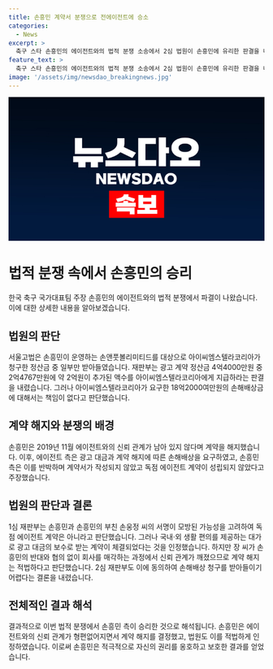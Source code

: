 ```yaml
---
title: 손흥민 계약서 분쟁으로 전에이전트에 승소
categories:
  - News
excerpt: >
  축구 스타 손흥민의 에이전트와의 법적 분쟁 소송에서 2심 법원이 손흥민에 유리한 판결을 내렸다. 손흥민이 상대로 낸 정산금 등 청구 소송에서 법원은 광고 계약 정산금 4억4000만원 중 2억원을 인정했지만, 손해배상금 18억2000만원에 대해서는 책임이 없다고 판단했다. 이로써 손흥민 측이 이번 분쟁에서 승리한 것으로 보인다. 이번 분쟁은 손흥민과 에이전트 간의 신뢰 문제가 중심에 있으며, 법원은 계약 해지를 적법하게 인정했다.
feature_text: >
  축구 스타 손흥민의 에이전트와의 법적 분쟁 소송에서 2심 법원이 손흥민에 유리한 판결을 내렸다. 손흥민이 상대로 낸 정산금 등 청구 소송에서 법원은 광고 계약 정산금 4억4000만원 중 2억원을 인정했지만, 손해배상금 18억2000만원에 대해서는 책임이 없다고 판단했다. 이로써 손흥민 측이 이번 분쟁에서 승리한 것으로 보인다. 이번 분쟁은 손흥민과 에이전트 간의 신뢰 문제가 중심에 있으며, 법원은 계약 해지를 적법하게 인정했다.
image: '/assets/img/newsdao_breakingnews.jpg'
---
```


<p><img src="/assets/img/newsdao_breakingnews.jpg" alt="firstkoreanews 속보" /></p>

<h1>법적 분쟁 속에서 손흥민의 승리</h1>

<p data-ke-size="size16">한국 축구 국가대표팀 주장 손흥민의 에이전트와의 법적 분쟁에서 파결이 나왔습니다. 이에 대한 상세한 내용을 알아보겠습니다. </p>

<h2><b>법원의 판단</b></h2>

<p data-ke-size="size16">서울고법은 손흥민이 운영하는 손앤풋볼리미티드를 대상으로 아이씨엠스텔라코리아가 청구한 정산금 중 일부만 받아들였습니다. 재판부는 광고 계약 정산금 4억4000만원 중 2억4767만원에 약 2억원이 추가된 액수를 아이씨엠스텔라코리아에게 지급하라는 판결을 내렸습니다. 그러나 아이씨엠스텔라코리아가 요구한 18억2000여만원의 손해배상금에 대해서는 책임이 없다고 판단했습니다.</p>

<h2><b>계약 해지와 분쟁의 배경</b></h2>

<p data-ke-size="size16">손흥민은 2019년 11월 에이전트와의 신뢰 관계가 남아 있지 않다며 계약을 해지했습니다. 이후, 에이전트 측은 광고 대금과 계약 해지에 따른 손해배상을 요구하였고, 손흥민 측은 이를 반박하며 계약서가 작성되지 않았고 독점 에이전트 계약이 성립되지 않았다고 주장했습니다.</p>

<h2><b>법원의 판단과 결론</b></h2>

<p data-ke-size="size16">1심 재판부는 손흥민과 손흥민의 부친 손웅정 씨의 서명이 모방된 가능성을 고려하여 독점 에이전트 계약은 아니라고 판단했습니다. 그러나 국내·외 생활 편의를 제공하는 대가로 광고 대금의 보수로 받는 계약이 체결되었다는 것을 인정했습니다. 하지만 장 씨가 손흥민의 반대와 협의 없이 회사를 매각하는 과정에서 신뢰 관계가 깨졌으므로 계약 해지는 적법하다고 판단했습니다. 2심 재판부도 이에 동의하여 손해배상 청구를 받아들이기 어렵다는 결론을 내렸습니다.</p>

<h2><b>전체적인 결과 해석</b></h2>

<p data-ke-size="size16">결과적으로 이번 법적 분쟁에서 손흥민 측이 승리한 것으로 해석됩니다. 손흥민은 에이전트와의 신뢰 관계가 형편없어지면서 계약 해지를 결정했고, 법원도 이를 적법하게 인정하였습니다. 이로써 손흥민은 적극적으로 자신의 권리를 옹호하고 보호한 결과를 얻었습니다.</p>

